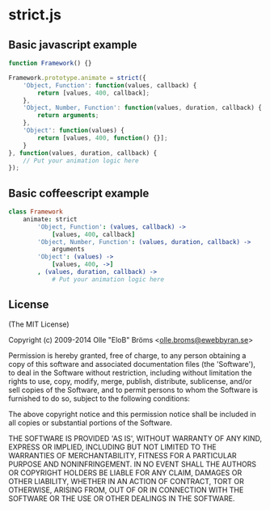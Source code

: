 strict.js
=========

## Basic javascript example
``` js
function Framework() {}

Framework.prototype.animate = strict({
	'Object, Function': function(values, callback) {
		return [values, 400, callback];
	},
	'Object, Number, Function': function(values, duration, callback) {
		return arguments;
	},
	'Object': function(values) {
		return [values, 400, function() {}];
	}
}, function(values, duration, callback) {
	// Put your animation logic here 
});
```

## Basic coffeescript example
``` coffeescript
class Framework
    animate: strict
        'Object, Function': (values, callback) ->
            [values, 400, callback]
        'Object, Number, Function': (values, duration, callback) ->
            arguments
        'Object': (values) ->
            [values, 400, ->]
        , (values, duration, callback) ->
            # Put your animation logic here
```

## License

(The MIT License)

Copyright (c) 2009-2014 Olle "EloB" Bröms &lt;olle.broms@ewebbyran.se&gt;

Permission is hereby granted, free of charge, to any person obtaining
a copy of this software and associated documentation files (the
'Software'), to deal in the Software without restriction, including
without limitation the rights to use, copy, modify, merge, publish,
distribute, sublicense, and/or sell copies of the Software, and to
permit persons to whom the Software is furnished to do so, subject to
the following conditions:

The above copyright notice and this permission notice shall be
included in all copies or substantial portions of the Software.

THE SOFTWARE IS PROVIDED 'AS IS', WITHOUT WARRANTY OF ANY KIND,
EXPRESS OR IMPLIED, INCLUDING BUT NOT LIMITED TO THE WARRANTIES OF
MERCHANTABILITY, FITNESS FOR A PARTICULAR PURPOSE AND NONINFRINGEMENT.
IN NO EVENT SHALL THE AUTHORS OR COPYRIGHT HOLDERS BE LIABLE FOR ANY
CLAIM, DAMAGES OR OTHER LIABILITY, WHETHER IN AN ACTION OF CONTRACT,
TORT OR OTHERWISE, ARISING FROM, OUT OF OR IN CONNECTION WITH THE
SOFTWARE OR THE USE OR OTHER DEALINGS IN THE SOFTWARE.
